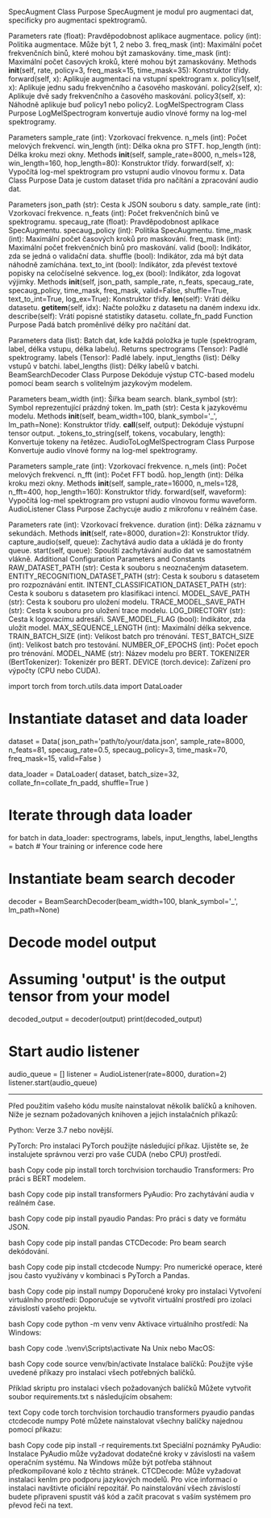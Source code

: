 SpecAugment Class
Purpose
SpecAugment je modul pro augmentaci dat, specificky pro augmentaci spektrogramů.

Parameters
rate (float): Pravděpodobnost aplikace augmentace.
policy (int): Politika augmentace. Může být 1, 2 nebo 3.
freq_mask (int): Maximální počet frekvenčních binů, které mohou být zamaskovány.
time_mask (int): Maximální počet časových kroků, které mohou být zamaskovány.
Methods
__init__(self, rate, policy=3, freq_mask=15, time_mask=35): Konstruktor třídy.
forward(self, x): Aplikuje augmentaci na vstupní spektrogram x.
policy1(self, x): Aplikuje jednu sadu frekvenčního a časového maskování.
policy2(self, x): Aplikuje dvě sady frekvenčního a časového maskování.
policy3(self, x): Náhodně aplikuje buď policy1 nebo policy2.
LogMelSpectrogram Class
Purpose
LogMelSpectrogram konvertuje audio vlnové formy na log-mel spektrogramy.

Parameters
sample_rate (int): Vzorkovací frekvence.
n_mels (int): Počet melových frekvencí.
win_length (int): Délka okna pro STFT.
hop_length (int): Délka kroku mezi okny.
Methods
__init__(self, sample_rate=8000, n_mels=128, win_length=160, hop_length=80): Konstruktor třídy.
forward(self, x): Vypočítá log-mel spektrogram pro vstupní audio vlnovou formu x.
Data Class
Purpose
Data je custom dataset třída pro načítání a zpracování audio dat.

Parameters
json_path (str): Cesta k JSON souboru s daty.
sample_rate (int): Vzorkovací frekvence.
n_feats (int): Počet frekvenčních binů ve spektrogramu.
specaug_rate (float): Pravděpodobnost aplikace SpecAugmentu.
specaug_policy (int): Politika SpecAugmentu.
time_mask (int): Maximální počet časových kroků pro maskování.
freq_mask (int): Maximální počet frekvenčních binů pro maskování.
valid (bool): Indikátor, zda se jedná o validační data.
shuffle (bool): Indikátor, zda má být data náhodně zamíchána.
text_to_int (bool): Indikátor, zda převést textové popisky na celočíselné sekvence.
log_ex (bool): Indikátor, zda logovat výjimky.
Methods
__init__(self, json_path, sample_rate, n_feats, specaug_rate, specaug_policy, time_mask, freq_mask, valid=False, shuffle=True, text_to_int=True, log_ex=True): Konstruktor třídy.
__len__(self): Vrátí délku datasetu.
__getitem__(self, idx): Načte položku z datasetu na daném indexu idx.
describe(self): Vrátí popisné statistiky datasetu.
collate_fn_padd Function
Purpose
Padá batch proměnlivé délky pro načítání dat.

Parameters
data (list): Batch dat, kde každá položka je tuple (spektrogram, label, délka vstupu, délka labelu).
Returns
spectrograms (Tensor): Padlé spektrogramy.
labels (Tensor): Padlé labely.
input_lengths (list): Délky vstupů v batchi.
label_lengths (list): Délky labelů v batchi.
BeamSearchDecoder Class
Purpose
Dekóduje výstup CTC-based modelu pomocí beam search s volitelným jazykovým modelem.

Parameters
beam_width (int): Šířka beam search.
blank_symbol (str): Symbol reprezentující prázdný token.
lm_path (str): Cesta k jazykovému modelu.
Methods
__init__(self, beam_width=100, blank_symbol='_', lm_path=None): Konstruktor třídy.
__call__(self, output): Dekóduje výstupní tensor output.
_tokens_to_string(self, tokens, vocabulary, length): Konvertuje tokeny na řetězec.
AudioToLogMelSpectrogram Class
Purpose
Konvertuje audio vlnové formy na log-mel spektrogramy.

Parameters
sample_rate (int): Vzorkovací frekvence.
n_mels (int): Počet melových frekvencí.
n_fft (int): Počet FFT bodů.
hop_length (int): Délka kroku mezi okny.
Methods
__init__(self, sample_rate=16000, n_mels=128, n_fft=400, hop_length=160): Konstruktor třídy.
forward(self, waveform): Vypočítá log-mel spektrogram pro vstupní audio vlnovou formu waveform.
AudioListener Class
Purpose
Zachycuje audio z mikrofonu v reálném čase.

Parameters
rate (int): Vzorkovací frekvence.
duration (int): Délka záznamu v sekundách.
Methods
__init__(self, rate=8000, duration=2): Konstruktor třídy.
capture_audio(self, queue): Zachytává audio data a ukládá je do fronty queue.
start(self, queue): Spouští zachytávání audio dat ve samostatném vlákně.
Additional Configuration
Parameters and Constants
RAW_DATASET_PATH (str): Cesta k souboru s neoznačeným datasetem.
ENTITY_RECOGNITION_DATASET_PATH (str): Cesta k souboru s datasetem pro rozpoznávání entit.
INTENT_CLASSIFICATION_DATASET_PATH (str): Cesta k souboru s datasetem pro klasifikaci intencí.
MODEL_SAVE_PATH (str): Cesta k souboru pro uložení modelu.
TRACE_MODEL_SAVE_PATH (str): Cesta k souboru pro uložení trace modelu.
LOG_DIRECTORY (str): Cesta k logovacímu adresáři.
SAVE_MODEL_FLAG (bool): Indikátor, zda uložit model.
MAX_SEQUENCE_LENGTH (int): Maximální délka sekvence.
TRAIN_BATCH_SIZE (int): Velikost batch pro trénování.
TEST_BATCH_SIZE (int): Velikost batch pro testování.
NUMBER_OF_EPOCHS (int): Počet epoch pro trénování.
MODEL_NAME (str): Název modelu pro BERT.
TOKENIZER (BertTokenizer): Tokenizér pro BERT.
DEVICE (torch.device): Zařízení pro výpočty (CPU nebo CUDA).



import torch
from torch.utils.data import DataLoader

# Instantiate dataset and data loader
dataset = Data(
    json_path='path/to/your/data.json',
    sample_rate=8000,
    n_feats=81,
    specaug_rate=0.5,
    specaug_policy=3,
    time_mask=70,
    freq_mask=15,
    valid=False
)

data_loader = DataLoader(
    dataset,
    batch_size=32,
    collate_fn=collate_fn_padd,
    shuffle=True
)

# Iterate through data loader
for batch in data_loader:
    spectrograms, labels, input_lengths, label_lengths = batch
    # Your training or inference code here

# Instantiate beam search decoder
decoder = BeamSearchDecoder(beam_width=100, blank_symbol='_', lm_path=None)

# Decode model output
# Assuming 'output' is the output tensor from your model
decoded_output = decoder(output)
print(decoded_output)

# Start audio listener
audio_queue = []
listener = AudioListener(rate=8000, duration=2)
listener.start(audio_queue)



___________________




Před použitím vašeho kódu musíte nainstalovat několik balíčků a knihoven. Níže je seznam požadovaných knihoven a jejich instalačních příkazů:

Python: Verze 3.7 nebo novější.

PyTorch: Pro instalaci PyTorch použijte následující příkaz. Ujistěte se, že instalujete správnou verzi pro vaše CUDA (nebo CPU) prostředí.

bash
Copy code
pip install torch torchvision torchaudio
Transformers: Pro práci s BERT modelem.

bash
Copy code
pip install transformers
PyAudio: Pro zachytávání audia v reálném čase.

bash
Copy code
pip install pyaudio
Pandas: Pro práci s daty ve formátu JSON.

bash
Copy code
pip install pandas
CTCDecode: Pro beam search dekódování.

bash
Copy code
pip install ctcdecode
Numpy: Pro numerické operace, které jsou často využívány v kombinaci s PyTorch a Pandas.

bash
Copy code
pip install numpy
Doporučené kroky pro instalaci
Vytvoření virtuálního prostředí:
Doporučuje se vytvořit virtuální prostředí pro izolaci závislostí vašeho projektu.

bash
Copy code
python -m venv venv
Aktivace virtuálního prostředí:
Na Windows:

bash
Copy code
.\venv\Scripts\activate
Na Unix nebo MacOS:

bash
Copy code
source venv/bin/activate
Instalace balíčků:
Použijte výše uvedené příkazy pro instalaci všech potřebných balíčků.

Příklad skriptu pro instalaci všech požadovaných balíčků
Můžete vytvořit soubor requirements.txt s následujícím obsahem:

text
Copy code
torch
torchvision
torchaudio
transformers
pyaudio
pandas
ctcdecode
numpy
Poté můžete nainstalovat všechny balíčky najednou pomocí příkazu:

bash
Copy code
pip install -r requirements.txt
Speciální poznámky
PyAudio: Instalace PyAudio může vyžadovat dodatečné kroky v závislosti na vašem operačním systému. Na Windows může být potřeba stáhnout předkompilované kolo z těchto stránek.
CTCDecode: Může vyžadovat instalaci kenlm pro podporu jazykových modelů. Pro více informací o instalaci navštivte oficiální repozitář.
Po nainstalování všech závislostí budete připraveni spustit váš kód a začít pracovat s vaším systémem pro převod řeči na text.
